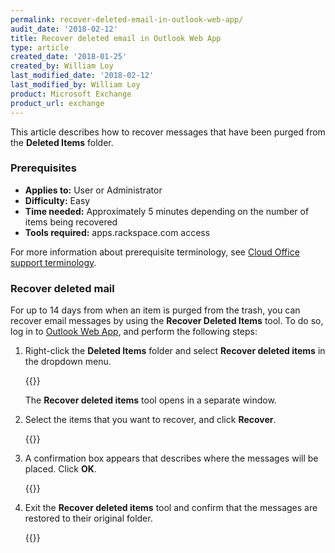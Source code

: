 ```yaml
---
permalink: recover-deleted-email-in-outlook-web-app/
audit_date: '2018-02-12'
title: Recover deleted email in Outlook Web App
type: article
created_date: '2018-01-25'
created_by: William Loy
last_modified_date: '2018-02-12'
last_modified_by: William Loy
product: Microsoft Exchange
product_url: exchange
---
```


This article describes how to recover messages that have been purged from the **Deleted Items** folder.

### Prerequisites

- **Applies to:** User or Administrator
- **Difficulty:** Easy
- **Time needed:** Approximately 5 minutes depending on the number of items being recovered
- **Tools required:** apps.rackspace.com access

For more information about prerequisite terminology, see [Cloud Office support terminology](/support/how-to/cloud-office-support-terminology/).

### Recover deleted mail

For up to 14 days from when an item is purged from the trash, you can recover email messages by using the **Recover Deleted Items** tool. To do so, log in to [Outlook Web App](https://apps.rackspace.com), and perform the following steps:

1. Right-click the **Deleted Items** folder and select **Recover deleted items** in the dropdown menu.

    {{<image src="recover_deleted_items.png" alt="" title="">}}
    
    The **Recover deleted items** tool opens in a separate window.

3. Select the items that you want to recover, and click **Recover**.

    {{<image src="recover_messages.png" alt="" title="">}}

4. A confirmation box appears that describes where the messages will be placed. Click **OK**.

    {{<image src="ok.png" alt="" title="">}}

5. Exit the **Recover deleted items** tool and confirm that the messages are restored to their original folder.

   {{<image src="inbox.png" alt="" title="">}}

